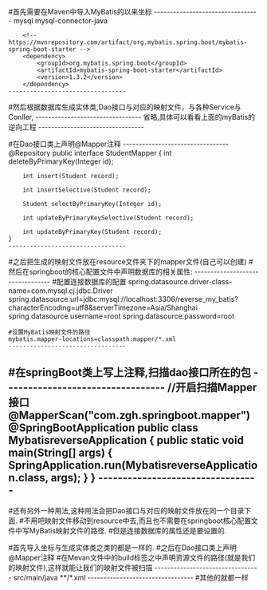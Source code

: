 #首先需要在Maven中导入MyBatis的以来坐标
	---------------------------------
	<dependency>
            <groupId>mysql</groupId>
            <artifactId>mysql-connector-java</artifactId>
        </dependency>

        <!-- https://mvnrepository.com/artifact/org.mybatis.spring.boot/mybatis-spring-boot-starter -->
        <dependency>
            <groupId>org.mybatis.spring.boot</groupId>
            <artifactId>mybatis-spring-boot-starter</artifactId>
            <version>1.3.2</version>
        </dependency>
	---------------------------------
	
#然后根据数据库生成实体类,Dao接口与对应的映射文件，与各种Service与Conller,
	---------------------------------
	省略,具体可以看看上面的myBatis的逆向工程
	---------------------------------
	
#在Dao接口类上声明@Mapper注释
	---------------------------------
	@Repository
	public interface StudentMapper {
		int deleteByPrimaryKey(Integer id);

		int insert(Student record);

		int insertSelective(Student record);

		Student selectByPrimaryKey(Integer id);

		int updateByPrimaryKeySelective(Student record);

		int updateByPrimaryKey(Student record);
	}
	---------------------------------
	
#之后把生成的映射文件放在resource文件夹下的mapper文件(自己可以创建)
#然后在springboot的核心配置文件中声明数据库的相关属性:
	---------------------------------
	#配置连接数据库的配置
	spring.datasource.driver-class-name=com.mysql.cj.jdbc.Driver
	spring.datasource.url=jdbc:mysql://localhost:3306/reverse_my_batis?characterEncoding=utf8&serverTimezone=Asia/Shanghai
	spring.datasource.username=root
	spring.datasource.password=root

	#设置MyBatis映射文件的路径
	mybatis.mapper-locations=classpath:mapper/*.xml
	---------------------------------
	
#在springBoot类上写上注释,扫描dao接口所在的包
	---------------------------------
	//开启扫描Mapper接口
	@MapperScan("com.zgh.springboot.mapper")
	@SpringBootApplication
	public class MybatisreverseApplication {
		public static void main(String[] args) {
			SpringApplication.run(MybatisreverseApplication.class, args);
		}
	}
	---------------------------------
------------------------------------------------------------------

#还有另外一种用法,这种用法会把Dao接口与对应的映射文件放在同一个目录下面.
#不用吧映射文件移动到resource中去,而且也不需要在springboot核心配置文件中写MyBatis映射文件的路径.
#但是连接数据库的属性还是要设置的.

#首先导入坐标与生成实体类之类的都是一样的.
#之后在Dao接口类上声明@Mapper注释
#在Mevan文件中的build标签之中声明资源文件的路径(就是我们的映射文件),这样就能让我们的映射文件被扫描
	---------------------------------
	<resources>
		<resource>
			<directory>src/main/java</directory>
			<includes>
				<include>**/*.xml</include>
			</includes>
		</resource>
    </resources>
	---------------------------------
#其他的就都一样